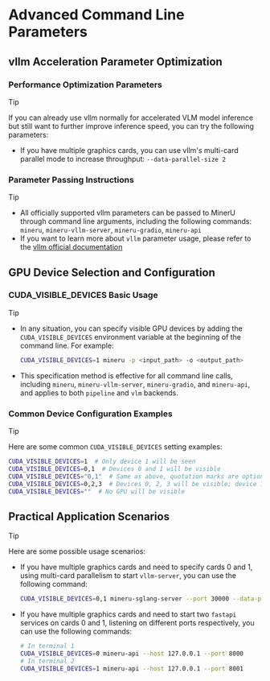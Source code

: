 # Advanced Command Line Parameters

## vllm Acceleration Parameter Optimization

### Performance Optimization Parameters
> [!TIP]
> If you can already use vllm normally for accelerated VLM model inference but still want to further improve inference speed, you can try the following parameters:
> 
> - If you have multiple graphics cards, you can use vllm's multi-card parallel mode to increase throughput: `--data-parallel-size 2`

### Parameter Passing Instructions
> [!TIP]
> - All officially supported vllm parameters can be passed to MinerU through command line arguments, including the following commands: `mineru`, `mineru-vllm-server`, `mineru-gradio`, `mineru-api`
> - If you want to learn more about `vllm` parameter usage, please refer to the [vllm official documentation](https://docs.vllm.ai/en/latest/cli/serve.html)

## GPU Device Selection and Configuration

### CUDA_VISIBLE_DEVICES Basic Usage
> [!TIP]
> - In any situation, you can specify visible GPU devices by adding the `CUDA_VISIBLE_DEVICES` environment variable at the beginning of the command line. For example:
>   ```bash
>   CUDA_VISIBLE_DEVICES=1 mineru -p <input_path> -o <output_path>
>   ```
> - This specification method is effective for all command line calls, including `mineru`, `mineru-vllm-server`, `mineru-gradio`, and `mineru-api`, and applies to both `pipeline` and `vlm` backends.

### Common Device Configuration Examples
> [!TIP]
> Here are some common `CUDA_VISIBLE_DEVICES` setting examples:
>   ```bash
>   CUDA_VISIBLE_DEVICES=1  # Only device 1 will be seen
>   CUDA_VISIBLE_DEVICES=0,1  # Devices 0 and 1 will be visible
>   CUDA_VISIBLE_DEVICES="0,1"  # Same as above, quotation marks are optional
>   CUDA_VISIBLE_DEVICES=0,2,3  # Devices 0, 2, 3 will be visible; device 1 is masked
>   CUDA_VISIBLE_DEVICES=""  # No GPU will be visible
>   ```

## Practical Application Scenarios
> [!TIP]
> Here are some possible usage scenarios:
> 
> - If you have multiple graphics cards and need to specify cards 0 and 1, using multi-card parallelism to start `vllm-server`, you can use the following command:
>   ```bash
>   CUDA_VISIBLE_DEVICES=0,1 mineru-sglang-server --port 30000 --data-parallel-size 2
>   ```
>       
> - If you have multiple graphics cards and need to start two `fastapi` services on cards 0 and 1, listening on different ports respectively, you can use the following commands:
>   ```bash
>   # In terminal 1
>   CUDA_VISIBLE_DEVICES=0 mineru-api --host 127.0.0.1 --port 8000
>   # In terminal 2
>   CUDA_VISIBLE_DEVICES=1 mineru-api --host 127.0.0.1 --port 8001
>   ```
